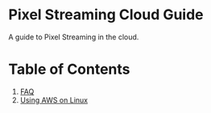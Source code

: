 # Pixel Streaming Cloud Guide
A guide to Pixel Streaming in the cloud.

# Table of Contents

1. [FAQ](FAQ.md)
2. [Using AWS on Linux](AWS%20Linux%20Guide.md)
